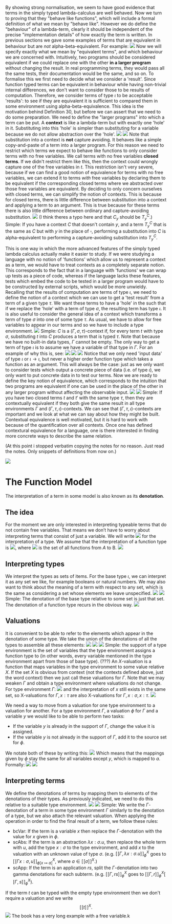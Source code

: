 By showing strong normalisation, we seem to have good evidence that terms in the simply typed lambda-calculus are well behaved. Now we turn to proving that they "behave like functions", which will include a formal definition of what we mean by "behave like". However we do define the "behaviour" of a lambda-term, clearly it should be independent of the precise "implementation details" of how exactly the term is written.
In previous sections we gave some examples of terms that are equivalent in behaviour but are *not* alpha-beta-equivalent. For example:
![](Pasted%20image%2020231113111519.png)
Now we will specify exactly what we mean by "equivalent terms", and which behaviour we are concerned with. Intuitively, two programs should be considered equivalent if we could replace one with the other **in a larger program** without changing the result. In real programming terms, they would pass all the same tests, their documentation would be the same, and so on.
To formalise this we first need to decide what we consider a 'result'. Since function typed terms can be equivalent in behaviour while having non-trivial internal differences, we don't want to consider those to be results of computation. Therefore, we consider terms of type $\iota$ to be acceptable 'results': to see if they are equivalent it is sufficient to compared them in some environment using alpha-beta-equivalence. This idea is the motivation behind Definition 30, but before we can assert that we need to do some preparation.
We need to define the "larger programs" into which a term can be put. A **context** is like a lambda-term but with exactly one 'hole' in it. Substituting into this 'hole' is simpler than substituting for a variable because we do not allow abstraction over the 'hole'.
![](Pasted%20image%2020231113112413.png)
![](Pasted%20image%2020231113112455.png)
Note that substitution into a context is **not** capture avoiding. It behaves like a simple copy-and-paste of a term into a larger program. For this reason we need to restrict which terms we expect to behave like functions to only consider terms with no free variables. We call terms with no free variables **closed terms**. If we didn't restrict them like this, then the context could wrongly capture one of the free variables in $t$.
This restriction isn't very severe, because if we can find a good notion of equivalence for terms with no free variables, we can extend it to terms *with* free variables by declaring them to be equivalent if the corresponding closed terms where we abstracted over those free variables are equivalent.
By deciding to only concern ourselves with closed terms, we can simplify the notion of contexts. This is because for closed terms, there is little difference between substitution into a context and applying a term to an argument. This is true because for these terms there is also little difference between ordinary and capture-avoiding substitution.
![](Pasted%20image%2020231113114927.png)
(I think theres a typo here and that $C_y$ should be $T^C_y$.)
Simple: If you have a context $C$ that doesn't contain $y$, and a term $T^C_y$ that is the same as $C$ but with $y$ in the place of $\square$, performing a substitution into $C$ is alpha-equivalent to performing a capture-avoiding substitution into $T^C_y$. 

This is one way in which the more advanced features of the simply typed lambda calculus actually make it easier to study. If we were studying a language with no notion of 'functions' which allow us to represent a context as a term, we would have to treat contexts as a completely separate notion. This corresponds to the fact that in a language with 'functions' we can wrap up tests as a piece of code, whereas if the language lacks these features, tests which embed the code to be tested in a larger program would have to be constructed by external scripts, which would be more unwieldy.
Recalling that the results of computation are terms of type $\iota$, we need to define the notion of a context which we can use to get a 'test result' from a term of a given type $\tau$. We want these terms to have a 'hole' in the such that if we replace the 'hole' with a term of type $\sigma$, the resulting term has type $\iota$. It is also useful to consider the general idea of a context which transforms a term of type $\sigma$ into one of some type $\tau$. As usual, we have to allow for free variables to appear in our terms and so we have to include a type environment.
![](Pasted%20image%2020231113134158.png)
Simple: $C$ is a $(\Gamma,\sigma,\tau)$-context if, for every term $t$ with type $\sigma$, substituting $t$ into $C$ produces a term that is typed $\tau$.
Note that because we have no built-in data types, $\Gamma$ cannot be empty. The only way to get a term of type $\iota$ is to assume we have a variable of that type in $\Gamma$. For an example of why this is, see:
![](Pasted%20image%2020231113135202.png)
![](Pasted%20image%2020231113135329.png)
![](Pasted%20image%2020231113135550.png)
Notice that we only need 'input data' of type $\iota$ or $\iota \rightarrow \iota$, but never a higher order function type which takes a function as an argument. This will always be the case: just as we only want to consider tests which output a concrete piece of data (i.e. of type $\iota$), we only want to put concrete data in to test our terms.
Now we are ready to define the key notion of equivalence, which corresponds to the intuition that two programs are equivalent if one can be used in the place of the other in any larger program without affecting the observable input.
![](Pasted%20image%2020231113135923.png)
![](Pasted%20image%2020231113135931.png)
Simple: If you have two closed terms $t$ and $t'$ with the same type $\tau$, then they are contextually equivalent if they both give the same result in all type environments $\Gamma$ and $(\Gamma,\tau,\iota)$-contexts.
We can see that $(\Gamma, \tau, \iota)$-contexts are important and we look at what we can say about how they might be built.
Contextual equivalence is well motivated, but it is hard to work with because of the quantification over all contexts. Once one has defined contextural equivalence for a language, one is there interested in finding more concrete ways to describe the same relation. 

(At this point i stopped verbatim copying the notes for no reason. Just read the notes. Only snippets of definitions from now on.)

![](Pasted%20image%2020231113140850.png)
# The Function Model
The interpretation of a term in some model is also known as its **denotation**.
## The idea
For the moment we are only interested in interpreting typeable terms that do not contain free variables. That means we don’t have to worry about interpreting terms that consist of just a variable.
We will write ![](Pasted%20image%2020231113141535.png) for the interpretation of a type. We assume that the interpretation of a function type is ![](Pasted%20image%2020231113141559.png), where ![](Pasted%20image%2020231113141626.png) is the set of all functions from $A$ to B. 
![](Pasted%20image%2020231113141931.png)
## Interpreting types
We interpret the types as sets of items. For the base type $\iota$, we can interpret it as any set we like, for example booleans or natural numbers. We may also want to think about the meaning of a term with respect to any set, which is the same as considering a set whose elements we leave unspecified.
![](Pasted%20image%2020231113142159.png)
![](Pasted%20image%2020231113142211.png)
Simple: The denotation of the base type relative to some set is just that set. The denotation of a function type recurs in the obvious way.
![](Pasted%20image%2020231113142625.png)
## Valuations
It is convenient to be able to refer to the elements which appear in the denotation of some type. We take the union of the denotations of all the types to assemble all these elements:
![](Pasted%20image%2020231113145705.png)
![](Pasted%20image%2020231113150147.png)
![](Pasted%20image%2020231113150715.png)
Simple: the support of a type environment is the set of variables that the type environment assigns a function type to (in other words, every variable mentioned in the type environment apart from those of base type). (???)
An $X$-valuation is a function that maps variables in the type environment to some value relative $X$.
If the set $X$ is obvious from context (not the contexts defined above, just the word context) then we just call these valuations for $\Gamma$.
Note that we may weaken $\Gamma$ and obtain a type environment where valuations do not change. For type environment $\Gamma$:
![](Pasted%20image%2020231113152528.png)
and the interpretation of $x$ still exists in the same set, so X-valuations for $\Gamma,x:\tau$ are also X-valuations for $\Gamma,x:\sigma,x:\tau$.
![](Pasted%20image%2020231113152706.png)

We need a way to move from a valuation for one type environment to a valuation for another. For a type environment $\Gamma$, a valuation $\phi$ for $\Gamma$ and a variable $y$ we would like to be able to perform two tasks:
- If the variable $y$ is already in the support of $\Gamma$, change the value it is assigned.
- If the variable $y$ is not already in the support of $\Gamma$, add it to the source set for $\phi$.

We notate both of these by writing this:
![](Pasted%20image%2020231113153306.png)
Which means that the mappings given by $\phi$ stay the same for all variables except $y$, which is mapped to $a$. Formally:
![](Pasted%20image%2020231113153344.png)
![](Pasted%20image%2020231113153429.png)
## Interpreting terms
We define the denotations of terms by mapping them to elements of the denotations of their types. As previously indicated, we need to do this relative to a suitable type environment. 
![](Pasted%20image%2020231115101555.png)
![](Pasted%20image%2020231115101602.png)
Simple: We write the $\Gamma$-denotation of a term in some type environment $\Gamma$ similarly to the denotation of a type, but we also attach the relevant valuation. 
When applying the operation in order to find the final result of a term, we follow these rules:
- bcVar: If the term is a variable $x$ then replace the $\Gamma$-denotation with the value for $x$ given in $\phi$.
- scAbs: If the term is an abstraction $\lambda x:\sigma.u$, then replace the whole term with $u$, add the type $x:\sigma$ to the type environment, and add $x$ to the valuation with an unknown value of type $\sigma$. (e.g. $[\![ \Gamma, \lambda x:\sigma.u ]\!]^{X}_\phi$ goes to $[\![ \Gamma x:\sigma, u ]\!]^{X}_{\phi[x \mapsto a]}$, where $a \in [\![ \sigma ]\!]^X$.)
- scApp: If the term is an application $rs$, split the $\Gamma$-denotation into two gamma denotations for each subterm. (e.g. $[\![ \Gamma, rs ]\!]^{X}_\phi$ goes to $[\![ \Gamma, r ]\!]^{X}_\phi[\![ \Gamma, s ]\!]^{X}_\phi$).

If the term $t$ can be typed with the empty type environment then we don't require a valuation and we write $$[\![t]\!]^X.$$
![](Pasted%20image%2020231115103426.png)
The book has a very long example with a free variable.k
